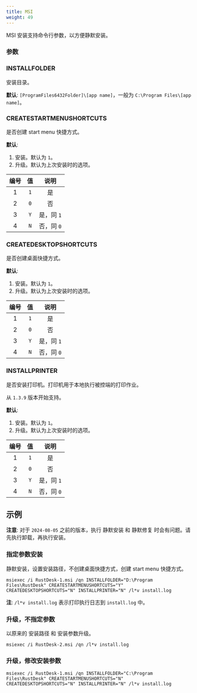 ```yaml
---
title: MSI
weight: 49
---
```



MSI 安装支持命令行参数，以方便静默安装。

### 参数

### INSTALLFOLDER

安装目录。

**默认**: `[ProgramFiles6432Folder]\[app name]`，一般为 `C:\Program Files\[app name]`。


### CREATESTARTMENUSHORTCUTS

是否创建 start menu 快捷方式。

**默认**:
1. 安装。默认为 `1`。
2. 升级。默认为上次安装时的选项。

| 编号 | 值 | 说明 |
| :---: | :---: | :---: |
| 1 | `1` | 是 |
| 2 | `0` | 否 |
| 3 | `Y` | 是，同 `1` |
| 4 | `N` | 否，同 `0` |

### CREATEDESKTOPSHORTCUTS

是否创建桌面快捷方式。

**默认**:
1. 安装。默认为 `1`。
2. 升级。默认为上次安装时的选项。

| 编号 | 值 | 说明 |
| :---: | :---: | :---: |
| 1 | `1` | 是 |
| 2 | `0` | 否 |
| 3 | `Y` | 是，同 `1` |
| 4 | `N` | 否，同 `0` |

### INSTALLPRINTER

是否安装打印机。打印机用于本地执行被控端的打印作业。

从 `1.3.9` 版本开始支持。

**默认**:
1. 安装。默认为 `1`。
2. 升级。默认为上次安装时的选项。

| 编号 | 值 | 说明 |
| :---: | :---: | :---: |
| 1 | `1` | 是 |
| 2 | `0` | 否 |
| 3 | `Y` | 是，同 `1` |
| 4 | `N` | 否，同 `0` |

## 示例

**注意**: 对于 `2024-08-05` 之前的版本，执行 静默安装 和 静默修复 时会有问题。请先执行卸载，再执行安装。

### 指定参数安装

静默安装，设置安装路径，不创建桌面快捷方式，创建 start menu 快捷方式。

```
msiexec /i RustDesk-1.msi /qn INSTALLFOLDER="D:\Program Files\RustDesk" CREATESTARTMENUSHORTCUTS="Y" CREATEDESKTOPSHORTCUTS="N" INSTALLPRINTER="N" /l*v install.log
```

**注**: `/l*v install.log` 表示打印执行日志到 `install.log` 中。

### 升级，不指定参数

以原来的 安装路径 和 安装参数升级。

```
msiexec /i RustDesk-2.msi /qn /l*v install.log
```

### 升级，修改安装参数

```
msiexec /i RustDesk-1.msi /qn INSTALLFOLDER="C:\Program Files\RustDesk" CREATESTARTMENUSHORTCUTS="N" CREATEDESKTOPSHORTCUTS="N" INSTALLPRINTER="N" /l*v install.log
```
